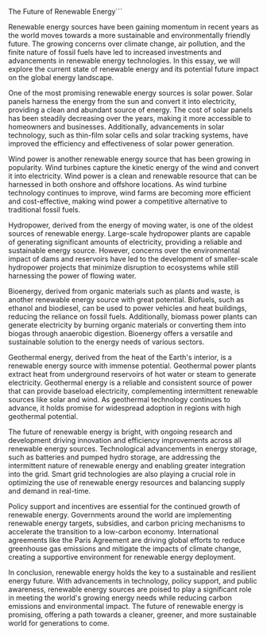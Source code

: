 The Future of Renewable Energy```

Renewable energy sources have been gaining momentum in recent years as the world moves towards a more sustainable and environmentally friendly future. The growing concerns over climate change, air pollution, and the finite nature of fossil fuels have led to increased investments and advancements in renewable energy technologies. In this essay, we will explore the current state of renewable energy and its potential future impact on the global energy landscape.

One of the most promising renewable energy sources is solar power. Solar panels harness the energy from the sun and convert it into electricity, providing a clean and abundant source of energy. The cost of solar panels has been steadily decreasing over the years, making it more accessible to homeowners and businesses. Additionally, advancements in solar technology, such as thin-film solar cells and solar tracking systems, have improved the efficiency and effectiveness of solar power generation.

Wind power is another renewable energy source that has been growing in popularity. Wind turbines capture the kinetic energy of the wind and convert it into electricity. Wind power is a clean and renewable resource that can be harnessed in both onshore and offshore locations. As wind turbine technology continues to improve, wind farms are becoming more efficient and cost-effective, making wind power a competitive alternative to traditional fossil fuels.

Hydropower, derived from the energy of moving water, is one of the oldest sources of renewable energy. Large-scale hydropower plants are capable of generating significant amounts of electricity, providing a reliable and sustainable energy source. However, concerns over the environmental impact of dams and reservoirs have led to the development of smaller-scale hydropower projects that minimize disruption to ecosystems while still harnessing the power of flowing water.

Bioenergy, derived from organic materials such as plants and waste, is another renewable energy source with great potential. Biofuels, such as ethanol and biodiesel, can be used to power vehicles and heat buildings, reducing the reliance on fossil fuels. Additionally, biomass power plants can generate electricity by burning organic materials or converting them into biogas through anaerobic digestion. Bioenergy offers a versatile and sustainable solution to the energy needs of various sectors.

Geothermal energy, derived from the heat of the Earth's interior, is a renewable energy source with immense potential. Geothermal power plants extract heat from underground reservoirs of hot water or steam to generate electricity. Geothermal energy is a reliable and consistent source of power that can provide baseload electricity, complementing intermittent renewable sources like solar and wind. As geothermal technology continues to advance, it holds promise for widespread adoption in regions with high geothermal potential.

The future of renewable energy is bright, with ongoing research and development driving innovation and efficiency improvements across all renewable energy sources. Technological advancements in energy storage, such as batteries and pumped hydro storage, are addressing the intermittent nature of renewable energy and enabling greater integration into the grid. Smart grid technologies are also playing a crucial role in optimizing the use of renewable energy resources and balancing supply and demand in real-time.

Policy support and incentives are essential for the continued growth of renewable energy. Governments around the world are implementing renewable energy targets, subsidies, and carbon pricing mechanisms to accelerate the transition to a low-carbon economy. International agreements like the Paris Agreement are driving global efforts to reduce greenhouse gas emissions and mitigate the impacts of climate change, creating a supportive environment for renewable energy deployment.

In conclusion, renewable energy holds the key to a sustainable and resilient energy future. With advancements in technology, policy support, and public awareness, renewable energy sources are poised to play a significant role in meeting the world's growing energy needs while reducing carbon emissions and environmental impact. The future of renewable energy is promising, offering a path towards a cleaner, greener, and more sustainable world for generations to come.